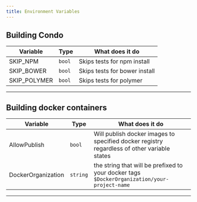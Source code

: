 ```yaml
---
title: Environment Variables
---
```


## Building Condo

Variable            | Type     | What does it do
--------------------|----------|----------------
SKIP_NPM            | `bool`     | Skips tests for npm install
SKIP_BOWER          | `bool`     | Skips tests for bower install
SKIP_POLYMER        | `bool`     | Skips tests for polymer
---

## Building docker containers

Variable            | Type       | What does it do
--------------------|------------|----------------
AllowPublish        | `bool`     | Will publish docker images to specified docker registry regardless of other variable states
DockerOrganization  | `string`   | the string that will be prefixed to your docker tags `$DockerOrganization/your-project-name`
---
